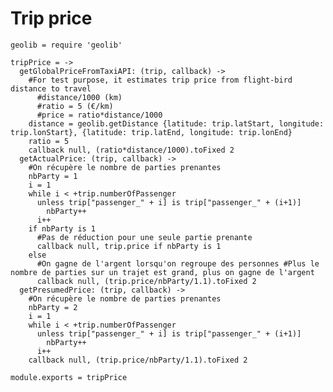 # Trip price

    geolib = require 'geolib'

    tripPrice = ->
      getGlobalPriceFromTaxiAPI: (trip, callback) ->
        #For test purpose, it estimates trip price from flight-bird distance to travel
          #distance/1000 (km)
          #ratio = 5 (€/km)
          #price = ratio*distance/1000
        distance = geolib.getDistance {latitude: trip.latStart, longitude: trip.lonStart}, {latitude: trip.latEnd, longitude: trip.lonEnd}
        ratio = 5
        callback null, (ratio*distance/1000).toFixed 2
      getActualPrice: (trip, callback) ->
        #On récupère le nombre de parties prenantes
        nbParty = 1
        i = 1
        while i < +trip.numberOfPassenger
          unless trip["passenger_" + i] is trip["passenger_" + (i+1)]
            nbParty++
          i++
        if nbParty is 1
          #Pas de réduction pour une seule partie prenante
          callback null, trip.price if nbParty is 1
        else
          #On gagne de l'argent lorsqu'on regroupe des personnes #Plus le nombre de parties sur un trajet est grand, plus on gagne de l'argent
          callback null, (trip.price/nbParty/1.1).toFixed 2
      getPresumedPrice: (trip, callback) ->
        #On récupère le nombre de parties prenantes
        nbParty = 2
        i = 1
        while i < +trip.numberOfPassenger
          unless trip["passenger_" + i] is trip["passenger_" + (i+1)]
            nbParty++
          i++
        callback null, (trip.price/nbParty/1.1).toFixed 2

    module.exports = tripPrice
